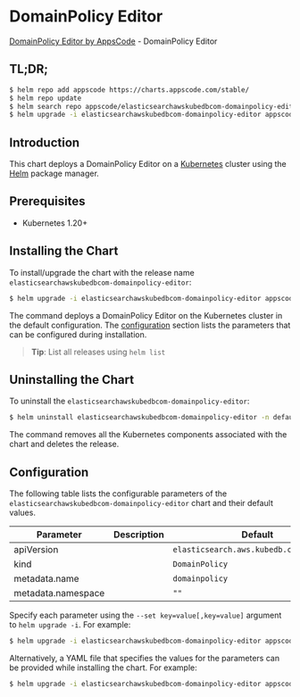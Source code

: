 # DomainPolicy Editor

[DomainPolicy Editor by AppsCode](https://appscode.com) - DomainPolicy Editor

## TL;DR;

```bash
$ helm repo add appscode https://charts.appscode.com/stable/
$ helm repo update
$ helm search repo appscode/elasticsearchawskubedbcom-domainpolicy-editor --version=v0.21.0
$ helm upgrade -i elasticsearchawskubedbcom-domainpolicy-editor appscode/elasticsearchawskubedbcom-domainpolicy-editor -n default --create-namespace --version=v0.21.0
```

## Introduction

This chart deploys a DomainPolicy Editor on a [Kubernetes](http://kubernetes.io) cluster using the [Helm](https://helm.sh) package manager.

## Prerequisites

- Kubernetes 1.20+

## Installing the Chart

To install/upgrade the chart with the release name `elasticsearchawskubedbcom-domainpolicy-editor`:

```bash
$ helm upgrade -i elasticsearchawskubedbcom-domainpolicy-editor appscode/elasticsearchawskubedbcom-domainpolicy-editor -n default --create-namespace --version=v0.21.0
```

The command deploys a DomainPolicy Editor on the Kubernetes cluster in the default configuration. The [configuration](#configuration) section lists the parameters that can be configured during installation.

> **Tip**: List all releases using `helm list`

## Uninstalling the Chart

To uninstall the `elasticsearchawskubedbcom-domainpolicy-editor`:

```bash
$ helm uninstall elasticsearchawskubedbcom-domainpolicy-editor -n default
```

The command removes all the Kubernetes components associated with the chart and deletes the release.

## Configuration

The following table lists the configurable parameters of the `elasticsearchawskubedbcom-domainpolicy-editor` chart and their default values.

|     Parameter      | Description |                      Default                       |
|--------------------|-------------|----------------------------------------------------|
| apiVersion         |             | <code>elasticsearch.aws.kubedb.com/v1alpha1</code> |
| kind               |             | <code>DomainPolicy</code>                          |
| metadata.name      |             | <code>domainpolicy</code>                          |
| metadata.namespace |             | <code>""</code>                                    |


Specify each parameter using the `--set key=value[,key=value]` argument to `helm upgrade -i`. For example:

```bash
$ helm upgrade -i elasticsearchawskubedbcom-domainpolicy-editor appscode/elasticsearchawskubedbcom-domainpolicy-editor -n default --create-namespace --version=v0.21.0 --set apiVersion=elasticsearch.aws.kubedb.com/v1alpha1
```

Alternatively, a YAML file that specifies the values for the parameters can be provided while
installing the chart. For example:

```bash
$ helm upgrade -i elasticsearchawskubedbcom-domainpolicy-editor appscode/elasticsearchawskubedbcom-domainpolicy-editor -n default --create-namespace --version=v0.21.0 --values values.yaml
```
